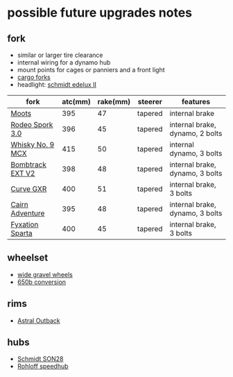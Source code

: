 # possible future upgrades notes

## fork

* similar or larger tire clearance
* internal wiring for a dynamo hub
* mount points for cages or panniers and a front light
* [cargo forks](https://bikepacking.com/index/forks-with-bottle-cage-mounts/)
* headlight: [schmidt edelux II](https://nabendynamo.de/en/products/headlights/for-hub-dynamos/)

| fork | atc(mm) | rake(mm) | steerer | features |
| --- | ------- | -------- | ------- | -------- |
| [Moots](https://moots.com/components/#forks) | 395 | 47 | tapered | internal brake |
| [Rodeo Spork 3.0](https://www.rodeo-labs.com/shop/forks/rodeo-labs-spork-3-0/) | 396 | 45 | tapered | internal brake, dynamo, 2 bolts |
| [Whisky No. 9 MCX](https://whiskyparts.co/forks/no-9-mcx-fork) | 415 | 50 | tapered | internal dynamo, 3 bolts |
| [Bombtrack EXT V2](https://bombtrack.com/parts/forks/ext-fork-2-2/) | 398 | 48 | tapered | internal brake, dynamo, 3 bolts |
| [Curve GXR](https://www.curvecycling.com.au/collections/forks/products/fork-gxr-12mm-flat-mount) | 400 | 51 | tapered | internal brake, 3 bolts |
| [Cairn Adventure](https://www.cairncycles.com/products/cairn-adventure-fork) | 395 | 48 | tapered | internal brake, dynamo, 3 bolts |
| [Fyxation Sparta](https://www.fyxation.com/products/carbon-fiber-adventure-fork) | 400 | 45 | tapered | internal brake, 3 bolts |

## wheelset

* [wide gravel wheels](https://bikepacking.com/gear/wide-gravel-wheels/)
* [650b conversion](https://bikepacking.com/gear/700c-to-650b/)

## rims

* [Astral Outback](https://astralcycling.com/collections/dirt-rims/products/outback-rim)

## hubs

* [Schmidt SON28](https://nabendynamo.de/en/products/hub-dynamos/for-thru-axles/)
* [Rohloff speedhub](https://www.rohloff.de/en/products/speedhub)

